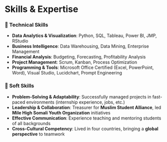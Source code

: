 # Skills & Expertise  

### **🔹 Technical Skills**
- **Data Analytics & Visualization**: Python, SQL, Tableau, Power BI, JMP, RStudio  
- **Business Intelligence**: Data Warehousing, Data Mining, Enterprise Management  
- **Financial Analysis**: Budgeting, Forecasting, Profitability Analysis  
- **Project Management**: Scrum, Kanban, Process Optimization  
- **Programming & Tools**: Microsoft Office Certified (Excel, PowerPoint, Word), Visual Studio, Lucidchart, Prompt Engineering

### **🔹 Soft Skills**
- **Problem-Solving & Adaptability**: Successfully managed projects in fast-paced environments (internship experience, jobs, etc.)  
- **Leadership & Collaboration**: Treasurer for **Muslim Student Alliance**, led **Mile High Somali Youth Organization** initiatives  
- **Effective Communication**: Experience teaching and mentoring students of all backgrounds  
- **Cross-Cultural Competency**: Lived in four countries, bringing a **global perspective** to teamwork  
